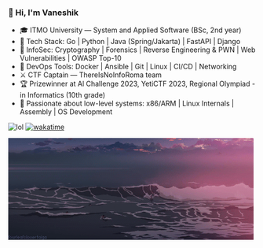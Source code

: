 ### 👋 Hi, I'm Vaneshik
- 🎓 ITMO University — System and Applied Software (BSc, 2nd year)
- 🧠 Tech Stack: Go | Python | Java (Spring/Jakarta) | FastAPI | Django
- 🔐 InfoSec: Cryptography | Forensics | Reverse Engineering & PWN | Web Vulnerabilities | OWASP Top-10
- 🐋 DevOps Tools: Docker | Ansible | Git | Linux | CI/CD | Networking
- ⚔️ CTF Captain — ThereIsNoInfoRoma team
- 🏆 Prizewinner at Al Challenge 2023, YetiCTF 2023, Regional Olympiad - in Informatics (10th grade)
- 💾 Passionate about low-level systems: x86/ARM | Linux Internals | Assembly | OS Development

![lol](https://img.shields.io/badge/Programming%20Playtime%3A%20-pink) [![wakatime](https://wakatime.com/badge/user/b54a6fd6-38c2-4b10-af73-49f5feb48525.svg)](https://wakatime.com/@b54a6fd6-38c2-4b10-af73-49f5feb48525)

![GIF](./.util/gif.gif)